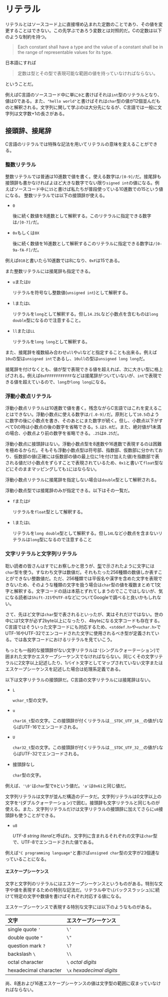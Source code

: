 # リテラル

リテラルとはソースコード上に直接埋め込まれた定数のことであり、その値を変更することはできない。この先学ぶであろう変数とは対照的だ。Cの定数は以下のような制約を持つ。

>Each  constant  shall  have  a  type  and  the  value  of  a  constant  shall  be  in  the  range  of representable values for its type.

日本語にすれば

>定数は型とその型で表現可能な範囲の値を持っていなければならない。

ということだ。

例えばC言語のソースコード中に単に`0`と書けばそれは`int`型のリテラルとなり、値は0である。また、`"hello world"`と書けばそれは`char`型の値が12個並んだものと解釈される。文字列に関して学ぶのは大分先になるが、C言語では一般に文字列は文字数+1の長さがある。

## 接頭辞、接尾辞

C言語のリテラルでは特殊な記法を用いてリテラルの意味を変えることができる。

### 整数リテラル

整数リテラルでは普通は10進数で値を書く。使える数字は`/[0-9]/`だ。接尾辞も接頭辞も書かなければよほど大きな数字でない限り`signed int`の値になる。例えばソースコード中に`15`と書けば私たちが普段使っている10進数での15という値になる。
整数リテラルでは以下の接頭辞が使える。

- `0`

    後に続く数値を8進数として解釈する。このリテラルに指定できる数字は`/[0-7]/`だ。

- `0x`もしくは`0X`

    後に続く数値を16進数として解釈するこのリテラルに指定できる数字は`/[0-9a-fA-F]/`だ。

例えば`010`と書いたら10進数では8になり、`0xF`は15である。

また整数リテラルには接尾辞も指定できる。

- `u`または`U`

    リテラルを符号なし整数値(`unsigned int`)として解釈する。

- `l`または`L`

    リテラルを`long`として解釈する。但し`14.25L`など小数点を含むものは`long double`型になるので注意すること。

- `ll`または`LL`

    リテラルを`long long`として解釈する。

また、接尾辞を複数組み合わせ`ull`や`ul`などと指定することも出来る。例えば`10u`の型は`unsigned int`であるし、`10ull`の型は`unsigned long long`だ。

接尾辞を付けなくとも、値が型で表現できる値を超えれば、次に大きい型に格上げされる。例えば`0xFFFFFFFFFFFF`などは接尾辞がついていないが、`int`で表現できる値を超えているので、`long`か`long long`になる。

### 浮動小数点リテラル

浮動小数点リテラルは10進数で値を書く。残念ながらC言語ではこれを変えることはできない。浮動小数点に使える数字は`/[.0-9]/`だ。原則として`10.5`のように数字の後に小数点を書き、そのあとにまた数字が続く。但し、小数点以下がすべて0の時は小数点の後の数字を省略できる。`5.`は`5.0`だ。また、絶対値が1未満の場合、小数点より前の数字を省略できる。`.25`は`0.25`だ。

浮動小数点に接頭辞はない。浮動小数点型を8進数や16進数で表現するのは困難を極めるからだ。そもそも浮動小数点型は符号部、指数部、仮数部に分かれており、仮数部の値(正確には仮数部の値の最上位に1を付け加えた値)を指数部で表される値だけ小数点をずらすことで表現されているため、`0x1`と書いて`float`型などにそのままマッピングしても`1`にはならない。

浮動小数点リテラルに接尾辞を指定しない場合は`double`型として解釈される。

浮動小数点型では接尾辞のみが指定できる。以下はその一覧だ。

- `f`または`F`

    リテラルを`float`型として解釈する。

- `l`または`L`

    リテラルを`long double`型として解釈する。但し`14L`など小数点を含まないリテラルは`long`型になるので注意すること

### 文字リテラルと文字列リテラル

聡い読者の皆さんはすでにお察しかと思うが、[型](03_type.md)で示されたように文字には`char`型を使う。すなわち文字は数値だ。それもたった256種類の数値しか表すことができない整数値だ。ただ、256種類では平仮名や漢字を含めた文字を表現できないため、そのような種類の文字を扱う場合は`char`型の値を複数まとめて1文字と解釈する。文字コードの話は本筋とずれてしまうのでここではしないが、気になる読者は`Shift-JIS`や`UTF-8`などについてGoogleで調べると良いかもしれない。

さて、先ほど文字は`char`型で表されるといったが、実はそれだけではない。世の中には1文字が必ず2byte以上になったり、4byteになる文字コードも存在する。C言語ではそういった文字コードにも対応するため、`<stddef.h>`や`<uchar.h>`でUTF-16やUTF-32でエンコードされた文字に使用されるべき型が定義されている。では各文字コードにおけるリテラルを見ていこう。

もっとも一般的な接頭辞がない文字リテラルは`'`(シングルクォーテーション)で囲まれた文字かエスケープシーケンスでなければならない。同じくその文字リテラルに2文字以上記述したり、1バイト文字としてマップされていない文字またはエスケープシーケンスを記述した場合は処理系定義である。


以下は文字リテラルの接頭辞だ。C言語の文字リテラルには接尾辞はない。

- `L`

    `wchar_t`型の文字。

- `u`

    `char16_t`型の文字。この接頭辞が付くリテラルは`__STDC_UTF_16__`の値が`1`ならばUTF-16でエンコードされる。

- `U`

    `char32_t`型の文字。この接頭辞が付くリテラルは`__STDC_UTF_32__`の値が`1`ならばUTF-32でエンコードされる。

- 接頭辞なし

    `char`型の文字。

例えば、`'\0'`は`char`型で`0`という値だ。`'a'`は`0x61`と同じ値だ。

文字列リテラルは文字が並んだ構造のデータだ。文字列リテラルは0文字以上の文字を`"`(ダブルクォーテーション)で囲む。接頭辞も文字リテラルと同じものが使える。また、文字列リテラルだけは文字リテラルの接頭辞に加えてさらに`u8`接頭辞も使うことができる。

- `u8`

    *UTF-8 string literal*と呼ばれ、文字列に含まれるそれぞれの文字は`char`型で、UTF-8でエンコードされた値である。

例えば`"C programming language"`と書けば`unsigned char`型の文字が23個連なっていることになる。

#### エスケープシーケンス

文字と文字列のリテラルにはエスケープシーケンスというものがある。特別な文字や値を表現するための特別な記法だ。リテラル中で`\`(バックスラッシュ)に続けて特定の文字や数値を書けばそれぞれ対応する値になる。

エスケープシーケンスで表現する特別な文字には以下のようなものがある。

|文字|エスケープシーケンス|
|:--|:--|
|single quote `'`|`\'`|
|double quote `"`|`\"`|
|question mark `?`|`\?`|
|backslash `\`|`\\`|
|octal character|`\` *octal digits*|
|hexadecimal character|`\x` *hexadecimal digits*|

尚、8進および16進エスケープシーケンスの値は文字型の範囲に収まっていなければならない。
